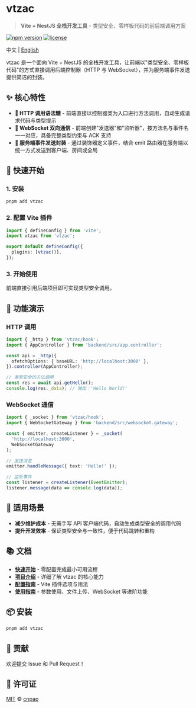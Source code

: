 # vtzac

> **Vite + NestJS 全栈开发工具** - 类型安全、零样板代码的前后端调用方案

[![npm version](https://img.shields.io/npm/v/vtzac.svg)](https://www.npmjs.com/package/vtzac)
[![license](https://img.shields.io/npm/l/vtzac.svg)](https://github.com/cnpap/vtzac/blob/main/LICENSE.md)

中文 | [English](./README.md)

vtzac 是一个面向 Vite + NestJS 的全栈开发工具，让前端以"类型安全、零样板代码"的方式直接调用后端控制器（HTTP 与 WebSocket），并为服务端事件发送提供简洁的封装。

## ✨ 核心特性

- **🔗 HTTP 调用语法糖** - 前端直接以控制器类为入口进行方法调用，自动生成请求代码与类型提示
- **🔄 WebSocket 双向通信** - 前端创建"发送器"和"监听器"，按方法名与事件名一一对应，具备完整类型约束与 ACK 支持
- **📡 服务端事件发送封装** - 通过装饰器定义事件，结合 emit 路由器在服务端以统一方式发送到客户端、房间或全局

## 🚀 快速开始

### 1. 安装

```bash
pnpm add vtzac
```

### 2. 配置 Vite 插件

```ts
import { defineConfig } from 'vite';
import vtzac from 'vtzac';

export default defineConfig({
  plugins: [vtzac()],
});
```

### 3. 开始使用

前端直接引用后端项目即可实现类型安全调用。

## 📖 功能演示

### HTTP 调用

```ts
import { _http } from 'vtzac/hook';
import { AppController } from 'backend/src/app.controller';

const api = _http({
  ofetchOptions: { baseURL: 'http://localhost:3000' },
}).controller(AppController);

// 类型安全的方法调用
const res = await api.getHello();
console.log(res._data); // 输出：'Hello World!'
```

### WebSocket 通信

```ts
import { _socket } from 'vtzac/hook';
import { WebSocketGateway } from 'backend/src/websocket.gateway';

const { emitter, createListener } = _socket(
  'http://localhost:3000',
  WebSocketGateway
);

// 发送消息
emitter.handleMessage({ text: 'Hello!' });

// 监听事件
const listener = createListener(EventEmitter);
listener.message(data => console.log(data));
```

## 🎯 适用场景

- **减少维护成本** - 无需手写 API 客户端代码，自动生成类型安全的调用代码
- **提升开发效率** - 保证类型安全与一致性，便于代码跳转和重构

## 📚 文档

- **[快速开始](https://vtzac.opss.dev/zh/getting-started)** - 零配置完成最小可用流程
- **[项目介绍](https://vtzac.opss.dev/zh/intro)** - 详细了解 vtzac 的核心能力
- **[配置指南](https://vtzac.opss.dev/zh/guide/configuration)** - Vite 插件选项与用法
- **[使用指南](https://vtzac.opss.dev/zh/guide/)** - 参数使用、文件上传、WebSocket 等进阶功能

## 📦 安装

```bash
pnpm add vtzac
```

## 🤝 贡献

欢迎提交 Issue 和 Pull Request！

## 📄 许可证

[MIT](./LICENSE.md) © [cnpap](https://github.com/cnpap)
